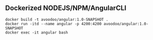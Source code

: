 ## Dockerized NODEJS/NPM/AngularCLI

```
docker build -t avoodoo/angular:1.0-SNAPSHOT .
docker run -itd --name angular -p 4200:4200 avoodoo/angular:1.0-SNAPSHOT
docker exec -it angular bash
```
